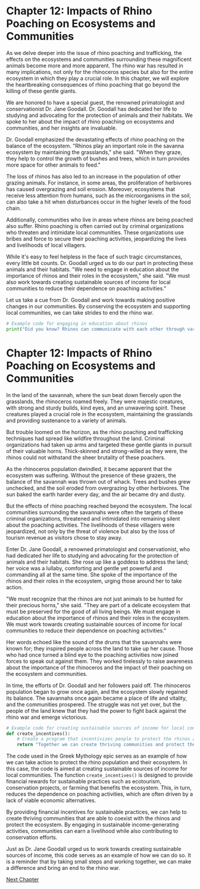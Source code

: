 # Chapter 12: Impacts of Rhino Poaching on Ecosystems and Communities

As we delve deeper into the issue of rhino poaching and trafficking, the effects on the ecosystems and communities surrounding these magnificent animals become more and more apparent. The rhino war has resulted in many implications, not only for the rhinoceros species but also for the entire ecosystem in which they play a crucial role. In this chapter, we will explore the heartbreaking consequences of rhino poaching that go beyond the killing of these gentle giants.

We are honored to have a special guest, the renowned primatologist and conservationist Dr. Jane Goodall. Dr. Goodall has dedicated her life to studying and advocating for the protection of animals and their habitats. We spoke to her about the impact of rhino poaching on ecosystems and communities, and her insights are invaluable.

Dr. Goodall emphasized the devastating effects of rhino poaching on the balance of the ecosystem. "Rhinos play an important role in the savanna ecosystem by maintaining the grasslands," she said. "When they graze, they help to control the growth of bushes and trees, which in turn provides more space for other animals to feed."

The loss of rhinos has also led to an increase in the population of other grazing animals. For instance, in some areas, the proliferation of herbivores has caused overgrazing and soil erosion. Moreover, ecosystems that receive less attention from humans, such as the microorganisms in the soil, can also take a hit when disturbances occur in the higher levels of the food chain.

Additionally, communities who live in areas where rhinos are being poached also suffer. Rhino poaching is often carried out by criminal organizations who threaten and intimidate local communities. These organizations use bribes and force to secure their poaching activities, jeopardizing the lives and livelihoods of local villagers.

While it's easy to feel helpless in the face of such tragic circumstances, every little bit counts. Dr. Goodall urged us to do our part in protecting these animals and their habitats. "We need to engage in education about the importance of rhinos and their roles in the ecosystem," she said. "We must also work towards creating sustainable sources of income for local communities to reduce their dependence on poaching activities."

Let us take a cue from Dr. Goodall and work towards making positive changes in our communities. By conserving the ecosystem and supporting local communities, we can take strides to end the rhino war.

```python
# Example code for engaging in education about rhinos
print("Did you know? Rhinos can communicate with each other through various vocalizations, body language and scent marking.")
```
# Chapter 12: Impacts of Rhino Poaching on Ecosystems and Communities

In the land of the savannah, where the sun beat down fiercely upon the grasslands, the rhinoceros roamed freely. They were majestic creatures, with strong and sturdy builds, kind eyes, and an unwavering spirit. These creatures played a crucial role in the ecosystem, maintaining the grasslands and providing sustenance to a variety of animals.

But trouble loomed on the horizon, as the rhino poaching and trafficking techniques had spread like wildfire throughout the land. Criminal organizations had taken up arms and targeted these gentle giants in pursuit of their valuable horns. Thick-skinned and strong-willed as they were, the rhinos could not withstand the sheer brutality of these poachers.

As the rhinoceros population dwindled, it became apparent that the ecosystem was suffering. Without the presence of these grazers, the balance of the savannah was thrown out of whack. Trees and bushes grew unchecked, and the soil eroded from overgrazing by other herbivores. The sun baked the earth harder every day, and the air became dry and dusty.

But the effects of rhino poaching reached beyond the ecosystem. The local communities surrounding the savannahs were often the targets of these criminal organizations, threatened and intimidated into remaining silent about the poaching activities. The livelihoods of these villagers were jeopardized, not only by the threat of violence but also by the loss of tourism revenue as visitors chose to stay away.

Enter Dr. Jane Goodall, a renowned primatologist and conservationist, who had dedicated her life to studying and advocating for the protection of animals and their habitats. She rose up like a goddess to address the land; her voice was a lullaby, comforting and gentle yet powerful and commanding all at the same time. She spoke of the importance of the rhinos and their roles in the ecosystem, urging those around her to take action.

"We must recognize that the rhinos are not just animals to be hunted for their precious horns," she said. "They are part of a delicate ecosystem that must be preserved for the good of all living beings. We must engage in education about the importance of rhinos and their roles in the ecosystem. We must work towards creating sustainable sources of income for local communities to reduce their dependence on poaching activities."

Her words echoed like the sound of the drums that the savannahs were known for; they inspired people across the land to take up her cause. Those who had once turned a blind eye to the poaching activities now joined forces to speak out against them. They worked tirelessly to raise awareness about the importance of the rhinoceros and the impact of their poaching on the ecosystem and communities.

In time, the efforts of Dr. Goodall and her followers paid off. The rhinoceros population began to grow once again, and the ecosystem slowly regained its balance. The savannahs once again became a place of life and vitality, and the communities prospered. The struggle was not yet over, but the people of the land knew that they had the power to fight back against the rhino war and emerge victorious.

```python
# Example code for creating sustainable sources of income for local communities
def create_incentives():
    # Create a program that incentivizes people to protect the rhinos and the ecosystem by providing financial rewards for sustainable practices such as ecotourism, conservation projects, or farming that benefits the ecosystem. 
    return "Together we can create thriving communities and protect the rhinos and the ecosystem." 
```
The code used in the Greek Mythology epic serves as an example of how we can take action to protect the rhino population and their ecosystem. In this case, the code is aimed at creating sustainable sources of income for local communities. The function `create_incentives()` is designed to provide financial rewards for sustainable practices such as ecotourism, conservation projects, or farming that benefits the ecosystem. This, in turn, reduces the dependence on poaching activities, which are often driven by a lack of viable economic alternatives. 

By providing financial incentives for sustainable practices, we can help to create thriving communities that are able to coexist with the rhinos and protect the ecosystem. By engaging in sustainable income-generating activities, communities can earn a livelihood while also contributing to conservation efforts.

Just as Dr. Jane Goodall urged us to work towards creating sustainable sources of income, this code serves as an example of how we can do so. It is a reminder that by taking small steps and working together, we can make a difference and bring an end to the rhino war.


[Next Chapter](13_Chapter13.md)